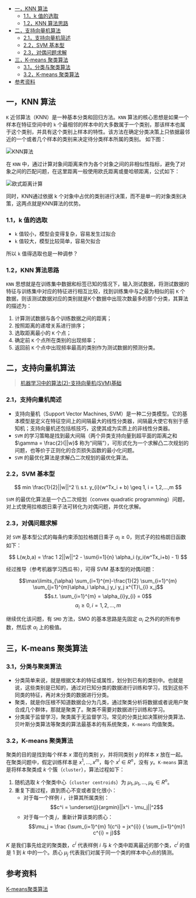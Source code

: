 - [一，KNN 算法](#一knn-算法)
  - [1.1，k 值的选取](#11k-值的选取)
  - [1.2，KNN 算法思路](#12knn-算法思路)
- [二，支持向量机算法](#二支持向量机算法)
  - [2.1，支持向量机简述](#21支持向量机简述)
  - [2.2，SVM 基本型](#22svm-基本型)
  - [2.3，对偶问题求解](#23对偶问题求解)
- [三，K-means 聚类算法](#三k-means-聚类算法)
  - [3.1，分类与聚类算法](#31分类与聚类算法)
  - [3.2，K-means 聚类算法](#32k-means-聚类算法)
- [参考资料](#参考资料)

## 一，KNN 算法

`K` 近邻算法（KNN）是一种基本分类和回归方法。`KNN` 算法的核心思想是如果一个样本在特征空间中的 `k` 个最相邻的样本中的大多数属于一个类别，那该样本也属于这个类别，并具有这个类别上样本的特性。该方法在确定分类决策上只依据最邻近的一个或者几个样本的类别来决定待分类样本所属的类别。 如下图：

![KNN算法](https://img2023.cnblogs.com/blog/2989634/202301/2989634-20230113142738916-577089834.png)

在 `KNN` 中，通过计算对象间距离来作为各个对象之间的非相似性指标，避免了对象之间的匹配问题，在这里距离一般使用欧氏距离或曼哈顿距离，公式如下：

![欧式距离计算](https://img2023.cnblogs.com/blog/2989634/202301/2989634-20230113142739433-1375679946.png)

同时，KNN通过依据 k 个对象中占优的类别进行决策，而不是单一的对象类别决策，这两点就是KNN算法的优势。

### 1.1，k 值的选取

+ `k` 值较小，模型会变得复杂，容易发生过拟合
+ `k` 值较大，模型比较简单，容易欠拟合

所以 `k` 值得选取也是一种调参？
### 1.2，KNN 算法思路

`KNN` 思想就是在训练集中数据和标签已知的情况下，输入测试数据，将测试数据的特征与训练集中对应的特征进行相互比较，找到训练集中与之最为相似的前 `K` 个数据，则该测试数据对应的类别就是K个数据中出现次数最多的那个分类，其算法的描述为：
1. 计算测试数据与各个训练数据之间的距离；
2. 按照距离的递增关系进行排序；
3. 选取距离最小的 `K` 个点；
4. 确定前 `K` 个点所在类别的出现频率；
5. 返回前 `K` 个点中出现频率最高的类别作为测试数据的预测分类。

## 二，支持向量机算法

> [机器学习中的算法(2)-支持向量机(SVM)基础](https://www.cnblogs.com/leftnoteasy/archive/2011/05/02/basic-of-svm.html)
### 2.1，支持向量机简述

+ 支持向量机（Support Vector Machines, SVM）是一种二分类模型。它的基本模型是定义在特征空间上的间隔最大的线性分类器，间隔最大使它有别于感知机；支持向量机还包括核技巧，这使其成为实质上的非线性分类器。
+ `SVM` 的学习策略是找到最大间隔（两个异类支持向量到超平面的距离之和 $\gamma = \frac{2}{||w}$ 称为“间隔”），可形式化为一个求解凸二次规划的问题，也等价于正则化的合页损失函数的最小化问题。
+ `SVM` 的最优化算法是求解凸二次规划的最优化算法。

### 2.2，SVM 基本型

$$
min \frac{1}{2}||w||^2 \\
s.t. y_{i}(w^Tx_i + b) \geq 1, i = 1,2,...,m
$$

`SVM` 的最优化算法是一个凸二次规划（convex quadratic programming）问题，对上式使用拉格朗日乘子法可转化为对偶问题，并优化求解。

### 2.3，对偶问题求解

对 `SVM` 基本型公式的每条约束添加拉格朗日乘子 $\alpha_i \geq 0$，则式子的拉格朗日函数如下：

$$
L(w,b,a) = \frac 1 2||w||^2 - \sum{i=1}{n} \alpha_i (y_i(w^Tx_i+b) - 1)
$$

经过推导（参考机器学习西瓜书），可得 SVM 基本型的对偶问题：

$$\max\limits_{\alpha} \sum_{i=1}^{m}-\frac{1}{2} \sum_{i=1}^{m} \sum_{j=1}^{m}\alpha_i \alpha_j y_i y_j x^{T}\_{i} x_j$$
$$s.t. \sum_{i=1}^{m} = \alpha_{i}y_{i} = 0$$
$$\alpha_{i}\geq 0, i=1,2,...,m$$

继续优化该问题，有 `SMO` 方法，SMO 的基本思路是先固定 $\alpha_i$ 之外的的所有参数，然后求 $\alpha_i$ 上的极值。

## 三，K-means 聚类算法

### 3.1，分类与聚类算法

+ 分类简单来说，就是根据文本的特征或属性，划分到已有的类别中。也就是说，这些类别是已知的，通过对已知分类的数据进行训练和学习，找到这些不同类的特征，再对未分类的数据进行分类。
+ 聚类，就是你压根不知道数据会分为几类，通过聚类分析将数据或者说用户聚合成几个群体，那就是聚类了。聚类不需要对数据进行训练和学习。
+ 分类属于监督学习，聚类属于无监督学习。常见的分类比如决策树分类算法、贝叶斯分类算法等聚类的算法最基本的有系统聚类，`K-means` 均值聚类。

### 3.2，K-means 聚类算法

聚类的目的是找到每个样本 $x$ 潜在的类别 $y$，并将同类别 $y$ 的样本 $x$ 放在一起。在聚类问题中，假定训练样本是 ${x^1,...,x^m}$，每个 $x^i \in R^n$，没有 $y$。`K-means` 算法是将样本聚类成 $k$ 个簇（`cluster`），算法过程如下：

1. 随机选取 $k$ 个聚类中心（`cluster centroids`）为 $\mu_1, \mu_1,...,\mu_k \in R^n$。
2. 重复下面过程，直到质心不变或者变化很小：
    + 对于每一个样例 $i$ ，计算其所属类别：$$c^i = \underset{j}{argmin}||x^i - \mu_j||^2$$
    + 对于每一个类 $j$，重新计算该类的质心：$$\mu_j = \frac {\sum_{i=1}^{m} 1{c^i} = jx^{i}} { \sum_{i=1}^{m}1 c^{i} = j}$$

$K$ 是我们事先给定的聚类数，$c^i$ 代表样例 $i$ 与 $k$ 个类中距离最近的那个类，$c^i$ 的值是 $1$ 到 $k$ 中的一个。质心 $\mu_j$ 代表我们对属于同一个类的样本中心点的猜测。

## 参考资料

[K-means聚类算法](https://www.cnblogs.com/jerrylead/archive/2011/04/06/2006910.html)
